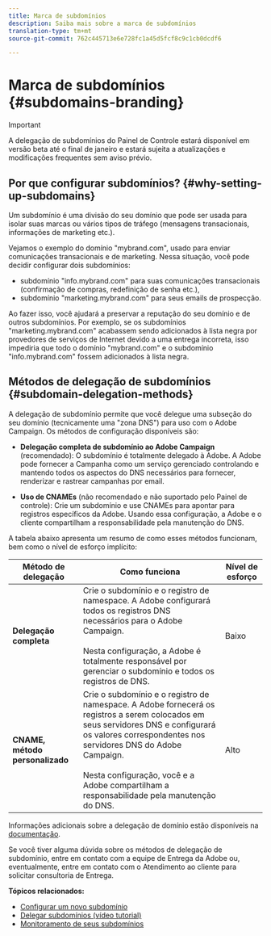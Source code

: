 ```yaml
---
title: Marca de subdomínios
description: Saiba mais sobre a marca de subdomínios
translation-type: tm+mt
source-git-commit: 762c445713e6e728fc1a45d5fcf8c9c1cb0dcdf6

---
```



# Marca de subdomínios {#subdomains-branding}

>[!IMPORTANT]
>
>A delegação de subdomínios do Painel de Controle estará disponível em versão beta até o final de janeiro e estará sujeita a atualizações e modificações frequentes sem aviso prévio.

## Por que configurar subdomínios? {#why-setting-up-subdomains}

Um subdomínio é uma divisão do seu domínio que pode ser usada para isolar suas marcas ou vários tipos de tráfego (mensagens transacionais, informações de marketing etc.).

Vejamos o exemplo do domínio &quot;mybrand.com&quot;, usado para enviar comunicações transacionais e de marketing. Nessa situação, você pode decidir configurar dois subdomínios:

* subdomínio &quot;info.mybrand.com&quot; para suas comunicações transacionais (confirmação de compras, redefinição de senha etc.),
* subdomínio &quot;marketing.mybrand.com&quot; para seus emails de prospecção.

Ao fazer isso, você ajudará a preservar a reputação do seu domínio e de outros subdomínios. Por exemplo, se os subdomínios &quot;marketing.mybrand.com&quot; acabassem sendo adicionados à lista negra por provedores de serviços de Internet devido a uma entrega incorreta, isso impediria que todo o domínio &quot;mybrand.com&quot; e o subdomínio &quot;info.mybrand.com&quot; fossem adicionados à lista negra.

## Métodos de delegação de subdomínios {#subdomain-delegation-methods}

A delegação de subdomínio permite que você delegue uma subseção do seu domínio (tecnicamente uma &quot;zona DNS&quot;) para uso com o Adobe Campaign. Os métodos de configuração disponíveis são:

* **Delegação completa de subdomínio ao Adobe Campaign** (recomendado): O subdomínio é totalmente delegado à Adobe. A Adobe pode fornecer a Campanha como um serviço gerenciado controlando e mantendo todos os aspectos do DNS necessários para fornecer, renderizar e rastrear campanhas por email.

* **Uso de CNAMEs** (não recomendado e não suportado pelo Painel de controle): Crie um subdomínio e use CNAMEs para apontar para registros específicos da Adobe. Usando essa configuração, a Adobe e o cliente compartilham a responsabilidade pela manutenção do DNS.

A tabela abaixo apresenta um resumo de como esses métodos funcionam, bem como o nível de esforço implícito:

| Método de delegação | Como funciona | Nível de esforço |
|---|---|---|
| **Delegação completa** | Crie o subdomínio e o registro de namespace. A Adobe configurará todos os registros DNS necessários para o Adobe Campaign.<br/><br/>Nesta configuração, a Adobe é totalmente responsável por gerenciar o subdomínio e todos os registros de DNS. | Baixo |
| **CNAME, método personalizado** | Crie o subdomínio e o registro de namespace. A Adobe fornecerá os registros a serem colocados em seus servidores DNS e configurará os valores correspondentes nos servidores DNS do Adobe Campaign.<br/><br/>Nesta configuração, você e a Adobe compartilham a responsabilidade pela manutenção do DNS. | Alto |

Informações adicionais sobre a delegação de domínio estão disponíveis na [documentação](https://helpx.adobe.com/campaign/kb/domain-name-delegation.html).

Se você tiver alguma dúvida sobre os métodos de delegação de subdomínio, entre em contato com a equipe de Entrega da Adobe ou, eventualmente, entre em contato com o Atendimento ao cliente para solicitar consultoria de Entrega.

**Tópicos relacionados:**

* [Configurar um novo subdomínio](../../subdomains-certificates/using/setting-up-new-subdomain.md)
* [Delegar subdomínios (vídeo tutorial)](https://docs.adobe.com/content/help/en/campaign-learn/campaign-standard-tutorials/administrating/control-panel/subdomain-delegation.html)
* [Monitoramento de seus subdomínios](../../subdomains-certificates/using/monitoring-subdomains.md)

